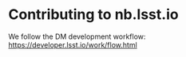 # Contributing to nb.lsst.io

We follow the DM development workflow: https://developer.lsst.io/work/flow.html
